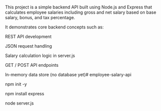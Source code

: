 This project is a simple backend API built using Node.js and Express that calculates employee salaries including gross and net salary based on base salary, bonus, and tax percentage.

It demonstrates core backend concepts such as:

REST API development

JSON request handling

Salary calculation logic in server.js

GET / POST API endpoints

In-memory data store (no database yet)﻿# employee-salary-api





npm init -y

npm install express

node server.js

